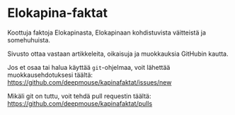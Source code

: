 # Elokapina-faktat

Koottuja faktoja Elokapinasta, Elokapinaan kohdistuvista väitteistä ja somehuhuista.

Sivusto ottaa vastaan artikkeleita, oikaisuja ja muokkauksia GitHubin kautta.

Jos et osaa tai halua käyttää `git`-ohjelmaa, voit lähettää muokkausehdotuksesi täältä: https://github.com/deepmouse/kapinafaktat/issues/new

Mikäli git on tuttu, voit tehdä pull requestin täältä: https://github.com/deepmouse/kapinafaktat/pulls
